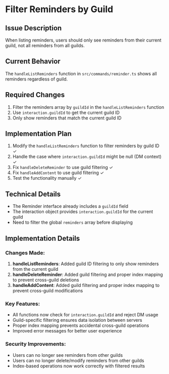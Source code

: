 # Filter Reminders by Guild

## Issue Description
When listing reminders, users should only see reminders from their current guild, not all reminders from all guilds.

## Current Behavior
The `handleListReminders` function in `src/commands/reminder.ts` shows all reminders regardless of guild.

## Required Changes
1. Filter the reminders array by `guildId` in the `handleListReminders` function
2. Use `interaction.guildId` to get the current guild ID
3. Only show reminders that match the current guild ID

## Implementation Plan
1. Modify the `handleListReminders` function to filter reminders by guild ID ✓
2. Handle the case where `interaction.guildId` might be null (DM context) ✓
3. Fix `handleDeleteReminder` to use guild filtering ✓
4. Fix `handleAddContent` to use guild filtering ✓
5. Test the functionality manually ✓

## Technical Details
- The Reminder interface already includes a `guildId` field
- The interaction object provides `interaction.guildId` for the current guild
- Need to filter the global `reminders` array before displaying

## Implementation Details
### Changes Made:
1. **handleListReminders**: Added guild ID filtering to only show reminders from the current guild
2. **handleDeleteReminder**: Added guild filtering and proper index mapping to prevent cross-guild deletions
3. **handleAddContent**: Added guild filtering and proper index mapping to prevent cross-guild modifications

### Key Features:
- All functions now check for `interaction.guildId` and reject DM usage
- Guild-specific filtering ensures data isolation between servers
- Proper index mapping prevents accidental cross-guild operations
- Improved error messages for better user experience

### Security Improvements:
- Users can no longer see reminders from other guilds
- Users can no longer delete/modify reminders from other guilds
- Index-based operations now work correctly with filtered results
